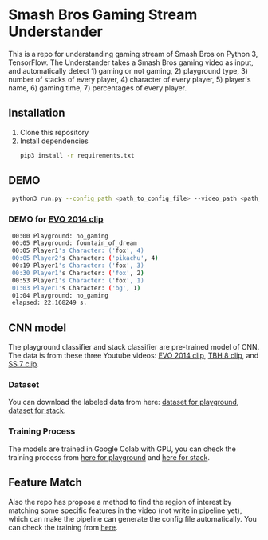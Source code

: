 # Smash Bros Gaming Stream Understander
This is a repo for understanding gaming stream of Smash Bros on Python 3, TensorFlow. The Understander takes a  Smash Bros gaming video as input, and automatically detect 1) gaming or not gaming, 2) playground type, 3) number of stacks of every player, 4) character of every player, 5) player's name, 6) gaming time, 7) percentages of every player.

## Installation
1. Clone this repository
2. Install dependencies
   ```bash
   pip3 install -r requirements.txt
   ```

## DEMO
   ```bash
    python3 run.py --config_path <path_to_config_file> --video_path <path_to_video_path>
   ```
### DEMO for [EVO 2014 clip](https://www.youtube.com/watch?v=bj7IX18ccdY)
   ```bash
    00:00 Playground: no_gaming
    00:05 Playground: fountain_of_dream
    00:05 Player1's Character: ('fox', 4)
    00:05 Player2's Character: ('pikachu', 4)
    00:19 Player1's Character: ('fox', 3)
    00:30 Player1's Character: ('fox', 2)
    00:53 Player1's Character: ('fox', 1)
    01:03 Player1's Character: ('bg', 1)
    01:04 Playground: no_gaming
    elapsed: 22.168249 s.
   ```

## CNN model
The playground classifier and stack classifier are pre-trained model of CNN. The data is from these three Youtube videos: [EVO 2014 clip](https://www.youtube.com/watch?v=bj7IX18ccdY), [TBH 8 clip](https://www.youtube.com/watch?v=FhO9zbjewfs), and [SS 7 clip](https://www.youtube.com/watch?v=Ns85L2lCWBI).

### Dataset
You can download the labeled data from here: [dataset for playground](https://drive.google.com/drive/folders/1PBp97KZfAhjnTJfKeZdQ1kja5L6mxao9?usp=sharing), [dataset for stack](https://drive.google.com/drive/folders/1GEQrvz48L3LdMJl2LN-vQ7VAkViptsXH?usp=sharing).

### Training Process
The models are trained in Google Colab with GPU, you can check the training process from [here for playground](https://github.com/Ageneinair/smash_bros_master/blob/master/colab_training/playground_classifier.ipynb) and [here for stack](https://github.com/Ageneinair/smash_bros_master/blob/master/colab_training/stack_classifer.ipynb).

## Feature Match
Also the repo has propose a method to find the region of interest by matching some specific features in the video (not write in pipeline yet), which can make the pipeline can generate the config file automatically. You can check the training from [here](https://github.com/Ageneinair/smash_bros_master/blob/master/feature_match.ipynb).
